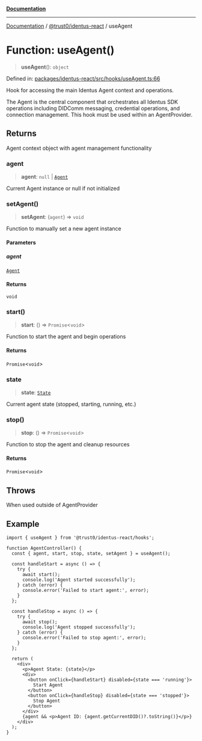 [**Documentation**](../../../README.md)

***

[Documentation](../../../README.md) / [@trust0/identus-react](../README.md) / useAgent

# Function: useAgent()

> **useAgent**(): `object`

Defined in: [packages/identus-react/src/hooks/useAgent.ts:66](https://github.com/trust0-project/identus/blob/e3c2b74c20c20b36c8722f28924da97d822f3e04/packages/identus-react/src/hooks/useAgent.ts#L66)

Hook for accessing the main Identus Agent context and operations.

The Agent is the central component that orchestrates all Identus SDK operations
including DIDComm messaging, credential operations, and connection management.
This hook must be used within an AgentProvider.

## Returns

Agent context object with agent management functionality

### agent

> **agent**: `null` \| [`Agent`](https://github.com/hyperledger-identus/sdk-ts/blob/main/docs/sdk/modules.md)

Current Agent instance or null if not initialized

### setAgent()

> **setAgent**: (`agent`) => `void`

Function to manually set a new agent instance

#### Parameters

##### agent

[`Agent`](https://github.com/hyperledger-identus/sdk-ts/blob/main/docs/sdk/modules.md)

#### Returns

`void`

### start()

> **start**: () => `Promise`\<`void`\>

Function to start the agent and begin operations

#### Returns

`Promise`\<`void`\>

### state

> **state**: [`State`](https://github.com/hyperledger-identus/sdk-ts/blob/main/docs/sdk/modules.md)

Current agent state (stopped, starting, running, etc.)

### stop()

> **stop**: () => `Promise`\<`void`\>

Function to stop the agent and cleanup resources

#### Returns

`Promise`\<`void`\>

## Throws

When used outside of AgentProvider

## Example

```tsx
import { useAgent } from '@trust0/identus-react/hooks';

function AgentController() {
  const { agent, start, stop, state, setAgent } = useAgent();
  
  const handleStart = async () => {
    try {
      await start();
      console.log('Agent started successfully');
    } catch (error) {
      console.error('Failed to start agent:', error);
    }
  };
  
  const handleStop = async () => {
    try {
      await stop();
      console.log('Agent stopped successfully');
    } catch (error) {
      console.error('Failed to stop agent:', error);
    }
  };
  
  return (
    <div>
      <p>Agent State: {state}</p>
      <div>
        <button onClick={handleStart} disabled={state === 'running'}>
          Start Agent
        </button>
        <button onClick={handleStop} disabled={state === 'stopped'}>
          Stop Agent
        </button>
      </div>
      {agent && <p>Agent ID: {agent.getCurrentDID()?.toString()}</p>}
    </div>
  );
}
```
